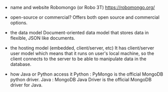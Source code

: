 * name and website
Robomongo (or Robo 3T) https://robomongo.org/

* open-source or commercial?
Offers both open source and commercial options.

* the data model
Document-oriented data model that stores data in flexible, JSON like documents.

* the hosting model (embedded, client/server, etc)
It has client/server user model which means that it runs on user's local machine, so the client connects to the server to be able to manipulate data in the database.

* how Java or Python access it
Python : PyMongo is the official MongoDB python driver.
Java : MongoDB Java Driver is the official MongoDB driver for Java.